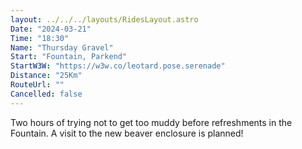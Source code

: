 ```yaml
---
layout: ../../../layouts/RidesLayout.astro
Date: "2024-03-21"
Time: "18:30"
Name: "Thursday Gravel"
Start: "Fountain, Parkend"
StartW3W: "https://w3w.co/leotard.pose.serenade"
Distance: "25Km"
RouteUrl: ""
Cancelled: false
---
```


Two hours of trying not to get too muddy before refreshments in the Fountain.
A visit to the new beaver enclosure is planned!